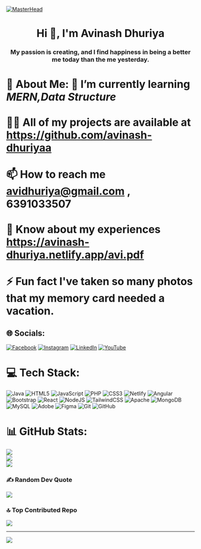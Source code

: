 [![MasterHead](https://firebasestorage.googleapis.com/v0/b/flexi-coding.appspot.com/o/dempgi7-520f8d5f-63d4-4453-8822-dbc149ae27f8.gif?alt=media&token=91c0c7b2-93c3-4029-b011-1a8703c5730d)](https://rishavchanda.io)
<h1 align="center">Hi 👋, I'm Avinash Dhuriya</h1>
<h3 align="center">My passion is creating, and I find happiness in being a better me today than the me yesterday.</h3>

# 💫 About Me: 🌱 I’m currently learning *MERN,Data Structure*<br><br>👨‍💻 All of my projects are available at https://github.com/avinash-dhuriyaa<br><br>📫 How to reach me avidhuriya@gmail.com , 6391033507<br><br>📄 Know about my experiences https://avinash-dhuriya.netlify.app/avi.pdf<br><br>⚡ Fun fact I've taken so many photos that my memory card needed a vacation.<br>


## 🌐 Socials:
[![Facebook](https://img.shields.io/badge/Facebook-%231877F2.svg?logo=Facebook&logoColor=white)](https://facebook.com/AviRock) [![Instagram](https://img.shields.io/badge/Instagram-%23E4405F.svg?logo=Instagram&logoColor=white)](https://instagram.com/avirock_kashyap) [![LinkedIn](https://img.shields.io/badge/LinkedIn-%230077B5.svg?logo=linkedin&logoColor=white)](https://linkedin.com/in/avinash-dhuriya) [![YouTube](https://img.shields.io/badge/YouTube-%23FF0000.svg?logo=YouTube&logoColor=white)](https://youtube.com/@avinash_dhuriya) 

# 💻 Tech Stack:
![Java](https://img.shields.io/badge/java-%23ED8B00.svg?style=for-the-badge&logo=openjdk&logoColor=white) ![HTML5](https://img.shields.io/badge/html5-%23E34F26.svg?style=for-the-badge&logo=html5&logoColor=white) ![JavaScript](https://img.shields.io/badge/javascript-%23323330.svg?style=for-the-badge&logo=javascript&logoColor=%23F7DF1E) ![PHP](https://img.shields.io/badge/php-%23777BB4.svg?style=for-the-badge&logo=php&logoColor=white) ![CSS3](https://img.shields.io/badge/css3-%231572B6.svg?style=for-the-badge&logo=css3&logoColor=white) ![Netlify](https://img.shields.io/badge/netlify-%23000000.svg?style=for-the-badge&logo=netlify&logoColor=#00C7B7) ![Angular](https://img.shields.io/badge/angular-%23DD0031.svg?style=for-the-badge&logo=angular&logoColor=white) ![Bootstrap](https://img.shields.io/badge/bootstrap-%238511FA.svg?style=for-the-badge&logo=bootstrap&logoColor=white) ![React](https://img.shields.io/badge/react-%2320232a.svg?style=for-the-badge&logo=react&logoColor=%2361DAFB) ![NodeJS](https://img.shields.io/badge/node.js-6DA55F?style=for-the-badge&logo=node.js&logoColor=white) ![TailwindCSS](https://img.shields.io/badge/tailwindcss-%2338B2AC.svg?style=for-the-badge&logo=tailwind-css&logoColor=white) ![Apache](https://img.shields.io/badge/apache-%23D42029.svg?style=for-the-badge&logo=apache&logoColor=white) ![MongoDB](https://img.shields.io/badge/MongoDB-%234ea94b.svg?style=for-the-badge&logo=mongodb&logoColor=white) ![MySQL](https://img.shields.io/badge/mysql-4479A1.svg?style=for-the-badge&logo=mysql&logoColor=white) ![Adobe](https://img.shields.io/badge/adobe-%23FF0000.svg?style=for-the-badge&logo=adobe&logoColor=white) ![Figma](https://img.shields.io/badge/figma-%23F24E1E.svg?style=for-the-badge&logo=figma&logoColor=white) ![Git](https://img.shields.io/badge/git-%23F05033.svg?style=for-the-badge&logo=git&logoColor=white) ![GitHub](https://img.shields.io/badge/github-%23121011.svg?style=for-the-badge&logo=github&logoColor=white)
# 📊 GitHub Stats:
![](https://github-readme-stats.vercel.app/api?username=avinash-dhuriyaa&theme=neon&hide_border=true&include_all_commits=true&count_private=false)<br/>
![](https://github-readme-streak-stats.herokuapp.com/?user=avinash-dhuriyaa&theme=neon&hide_border=true)<br/>
![](https://github-readme-stats.vercel.app/api/top-langs/?username=avinash-dhuriyaa&theme=neon&hide_border=true&include_all_commits=true&count_private=false&layout=compact)

### ✍️ Random Dev Quote
![](https://quotes-github-readme.vercel.app/api?type=horizontal&theme=gruvbox)

### 🔝 Top Contributed Repo
![](https://github-contributor-stats.vercel.app/api?username=avinash-dhuriyaa&limit=5&theme=gruvbox&combine_all_yearly_contributions=true)

---
<!--[![](https://visitcount.itsvg.in/api?id=avinash-dhuriyaa&icon=2&color=3)](https://visitcount.itsvg.in)-->
[![](https://visitcount.itsvg.in/api?id=avinash-dhuriyaa&label=Profile%20Views&color=3&icon=0&pretty=true)](https://visitcount.itsvg.in)

<!-- Proudly created with GPRM ( https://gprm.itsvg.in ) -->
